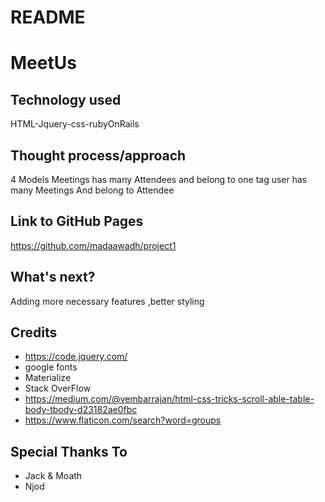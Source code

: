 # README
# MeetUs

## Technology used
HTML-Jquery-css-rubyOnRails
## Thought process/approach
4 Models Meetings has many Attendees and belong to one tag user has many Meetings And belong to Attendee
## Link to GitHub Pages
https://github.com/madaawadh/project1
## What's next?
Adding more necessary features ,better styling 
## Credits
* https://code.jquery.com/
* google fonts
* Materialize
* Stack OverFlow
* https://medium.com/@vembarrajan/html-css-tricks-scroll-able-table-body-tbody-d23182ae0fbc
* https://www.flaticon.com/search?word=groups
## Special Thanks To 
* Jack & Moath
* Njod
